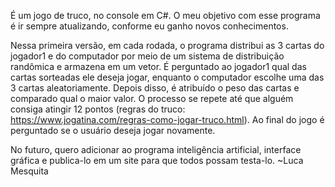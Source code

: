 É um jogo de truco, no console em C#. O meu objetivo com esse programa é ir sempre atualizando, conforme eu ganho novos conhecimentos. 

Nessa primeira versão, em cada rodada, o programa distribui as 3 cartas do jogador1 e do computador por meio de um sistema de distribuição randômica e armazena em um vetor. É perguntado ao jogador1 qual das cartas sorteadas ele deseja jogar, enquanto o computador escolhe uma das 3 cartas aleatoriamente. Depois disso, é atribuído o peso das cartas e comparado qual o maior valor. O processo se repete até que alguém consiga atingir 12 pontos (regras do truco: https://www.jogatina.com/regras-como-jogar-truco.html). Ao final do jogo é perguntado se o usuário deseja jogar novamente.

No futuro, quero adicionar ao programa inteligência artificial, interface gráfica e publica-lo em um site para que todos possam testa-lo.
~Luca Mesquita 

